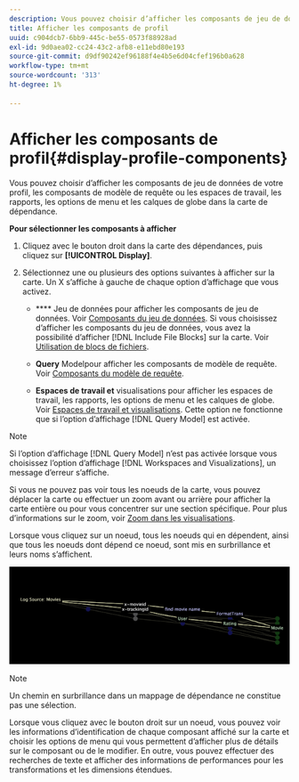 ```yaml
---
description: Vous pouvez choisir d’afficher les composants de jeu de données de votre profil, les composants de modèle de requête ou les espaces de travail, les rapports, les options de menu et les calques de globe dans la carte de dépendance.
title: Afficher les composants de profil
uuid: c904dcb7-6bb9-445c-be55-0573f88928ad
exl-id: 9d0aea02-cc24-43c2-afb8-e11ebd80e193
source-git-commit: d9df90242ef96188f4e4b5e6d04cfef196b0a628
workflow-type: tm+mt
source-wordcount: '313'
ht-degree: 1%

---
```


# Afficher les composants de profil{#display-profile-components}

Vous pouvez choisir d’afficher les composants de jeu de données de votre profil, les composants de modèle de requête ou les espaces de travail, les rapports, les options de menu et les calques de globe dans la carte de dépendance.

**Pour sélectionner les composants à afficher**

1. Cliquez avec le bouton droit dans la carte des dépendances, puis cliquez sur **[!UICONTROL Display]**.
1. Sélectionnez une ou plusieurs des options suivantes à afficher sur la carte. Un X s’affiche à gauche de chaque option d’affichage que vous activez.

   * **** Jeu de données pour afficher les composants de jeu de données. Voir [Composants du jeu de données](../../../../../home/c-get-started/c-admin-intrf/c-dataset-mgrs/c-dep-maps/c-dataset-comp.md#concept-4afe28ad29d14eca8a5000847254c293). Si vous choisissez d’afficher les composants du jeu de données, vous avez la possibilité d’afficher [!DNL Include File Blocks] sur la carte. Voir [Utilisation de blocs de fichiers](../../../../../home/c-get-started/c-admin-intrf/c-dataset-mgrs/c-dep-maps/c-wkg-file-blocks.md#concept-3652bbabfbd34449a5f842d8aa598efc).

   * **Query** Modelpour afficher les composants de modèle de requête. Voir [Composants du modèle de requête](../../../../../home/c-get-started/c-admin-intrf/c-dataset-mgrs/c-dep-maps/c-qry-mod-comp.md#concept-32c6dadd32f74179b026c7e96d47710f).

   * **Espaces de travail et** visualisations pour afficher les espaces de travail, les rapports, les options de menu et les calques de globe. Voir [Espaces de travail et visualisations](../../../../../home/c-get-started/c-admin-intrf/c-dataset-mgrs/c-dep-maps/c-wksps-vis.md#concept-abbd4fb115ff47f49f879466ce274921). Cette option ne fonctionne que si l’option d’affichage [!DNL Query Model] est activée.

>[!NOTE]
>
>Si l’option d’affichage [!DNL Query Model] n’est pas activée lorsque vous choisissez l’option d’affichage [!DNL Workspaces and Visualizations], un message d’erreur s’affiche.

Si vous ne pouvez pas voir tous les noeuds de la carte, vous pouvez déplacer la carte ou effectuer un zoom avant ou arrière pour afficher la carte entière ou pour vous concentrer sur une section spécifique. Pour plus d’informations sur le zoom, voir [Zoom dans les visualisations](../../../../../home/c-get-started/c-vis/c-zoom-vis.md#concept-7e33670bb5344f78a316f1a84cc20530).

Lorsque vous cliquez sur un noeud, tous les noeuds qui en dépendent, ainsi que tous les noeuds dont dépend ce noeud, sont mis en surbrillance et leurs noms s’affichent.

![](assets/vis_DependencyMap_HighlightedPath.png)

>[!NOTE]
>
>Un chemin en surbrillance dans un mappage de dépendance ne constitue pas une sélection.

Lorsque vous cliquez avec le bouton droit sur un noeud, vous pouvez voir les informations d’identification de chaque composant affiché sur la carte et choisir les options de menu qui vous permettent d’afficher plus de détails sur le composant ou de le modifier. En outre, vous pouvez effectuer des recherches de texte et afficher des informations de performances pour les transformations et les dimensions étendues.
